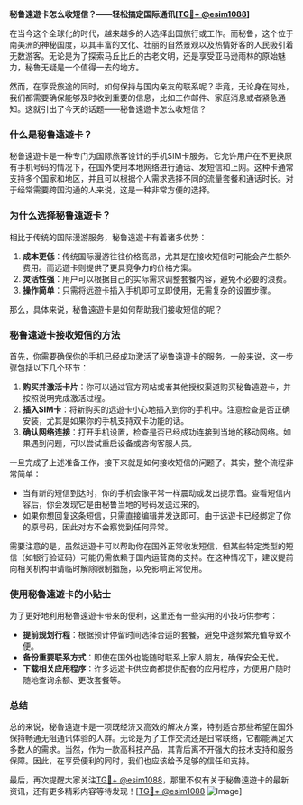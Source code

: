 **秘鲁遠遊卡怎么收短信？——轻松搞定国际通讯[[TG💪+ @esim1088](https://t.me/s/esim1088)]**

在当今这个全球化的时代，越来越多的人选择出国旅行或工作。而秘鲁，这个位于南美洲的神秘国度，以其丰富的文化、壮丽的自然景观以及热情好客的人民吸引着无数游客。无论是为了探索马丘比丘的古老文明，还是享受亚马逊雨林的原始魅力，秘鲁无疑是一个值得一去的地方。

然而，在享受旅途的同时，如何保持与国内亲友的联系呢？毕竟，无论身在何处，我们都需要确保能够及时收到重要的信息，比如工作邮件、家庭消息或者紧急通知。这就引出了今天的话题——秘鲁遠遊卡怎么收短信？

### **什么是秘鲁遠遊卡？**

秘鲁遠遊卡是一种专门为国际旅客设计的手机SIM卡服务。它允许用户在不更换原有手机号码的情况下，在国外使用本地网络进行通话、发短信和上网。这种卡通常支持多个国家和地区，并且可以根据个人需求选择不同的流量套餐和通话时长。对于经常需要跨国沟通的人来说，这是一种非常方便的选择。

### **为什么选择秘鲁遠遊卡？**

相比于传统的国际漫游服务，秘鲁遠遊卡有着诸多优势：

1. **成本更低**：传统国际漫游往往价格高昂，尤其是在接收短信时可能会产生额外费用。而远遊卡则提供了更具竞争力的价格方案。
2. **灵活性强**：用户可以根据自己的实际需求调整套餐内容，避免不必要的浪费。
3. **操作简单**：只需将远遊卡插入手机即可立即使用，无需复杂的设置步骤。

那么，具体来说，秘鲁遠遊卡是如何帮助我们接收短信的呢？

### **秘鲁遠遊卡接收短信的方法**

首先，你需要确保你的手机已经成功激活了秘鲁遠遊卡的服务。一般来说，这一步骤包括以下几个环节：

1. **购买并激活卡片**：你可以通过官方网站或者其他授权渠道购买秘鲁遠遊卡，并按照说明完成激活过程。
2. **插入SIM卡**：将新购买的远遊卡小心地插入到你的手机中。注意检查是否正确安装，尤其是如果你的手机支持双卡功能的话。
3. **确认网络连接**：打开手机设置，检查是否已经成功连接到当地的移动网络。如果遇到问题，可以尝试重启设备或咨询客服人员。

一旦完成了上述准备工作，接下来就是如何接收短信的问题了。其实，整个流程非常简单：

- 当有新的短信到达时，你的手机会像平常一样震动或发出提示音。查看短信内容后，你会发现它是由秘鲁当地的号码发送过来的。
- 如果你想回复这条短信，只需直接编辑并发送即可。由于远遊卡已经绑定了你的原号码，因此对方不会察觉到任何异常。

需要注意的是，虽然远遊卡可以帮助你在国外正常收发短信，但某些特定类型的短信（如银行验证码）可能仍需依赖于国内运营商的支持。在这种情况下，建议提前向相关机构申请临时解除限制措施，以免影响正常使用。

### **使用秘魯遠遊卡的小贴士**

为了更好地利用秘魯遠遊卡带来的便利，这里还有一些实用的小技巧供参考：

- **提前规划行程**：根据预计停留时间选择合适的套餐，避免中途频繁充值导致不便。
- **备份重要联系方式**：即使在国外也能随时联系上家人朋友，确保安全无忧。
- **下载相关应用程序**：许多远遊卡供应商都提供配套的应用程序，方便用户随时随地查询余额、更改套餐等。

### **总结**

总的来说，秘魯遠遊卡是一项既经济又高效的解决方案，特别适合那些希望在国外保持畅通无阻通讯体验的人群。无论是为了工作交流还是日常联络，它都能满足大多数人的需求。当然，作为一款高科技产品，其背后离不开强大的技术支持和服务保障。因此，在享受便利的同时，我们也应该给予足够的信任和支持。

最后，再次提醒大家关注[TG💪+ @esim1088](https://t.me/s/esim1088)，那里不仅有关于秘魯遠遊卡的最新资讯，还有更多精彩内容等待发现！[[TG💪+ @esim1088](https://t.me/s/esim1088) ![Image](https://i.postimg.cc/4NQfJmqS/Snipaste-2025-05-13-00-14-12.png)]